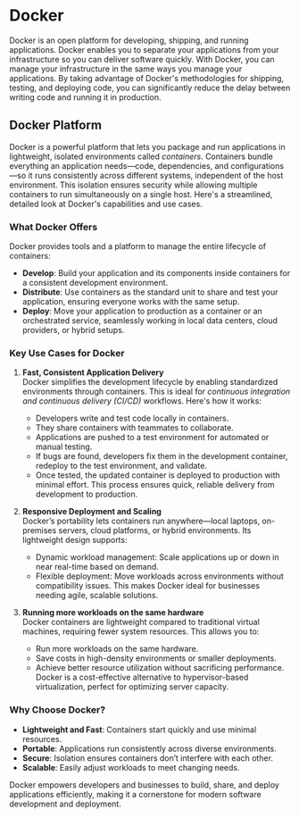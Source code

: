 # Docker
Docker is an open platform for developing, shipping, and running applications. Docker enables you to separate your applications from your infrastructure so you can deliver software quickly. With Docker, you can manage your infrastructure in the same ways you manage your applications. By taking advantage of Docker's methodologies for shipping, testing, and deploying code, you can significantly reduce the delay between writing code and running it in production.

## Docker Platform
Docker is a powerful platform that lets you package and run applications in lightweight, isolated environments called *containers*. Containers bundle everything an application needs—code, dependencies, and configurations—so it runs consistently across different systems, independent of the host environment. This isolation ensures security while allowing multiple containers to run simultaneously on a single host. Here's a streamlined, detailed look at Docker's capabilities and use cases.

### **What Docker Offers**
Docker provides tools and a platform to manage the entire lifecycle of containers:
- **Develop**: Build your application and its components inside containers for a consistent development environment.
- **Distribute**: Use containers as the standard unit to share and test your application, ensuring everyone works with the same setup.
- **Deploy**: Move your application to production as a container or an orchestrated service, seamlessly working in local data centers, cloud providers, or hybrid setups.

### **Key Use Cases for Docker**

1. **Fast, Consistent Application Delivery**  
   Docker simplifies the development lifecycle by enabling standardized environments through containers. This is ideal for *continuous integration and continuous delivery (CI/CD)* workflows. Here's how it works:
   - Developers write and test code locally in containers.
   - They share containers with teammates to collaborate.
   - Applications are pushed to a test environment for automated or manual testing.
   - If bugs are found, developers fix them in the development container, redeploy to the test environment, and validate.
   - Once tested, the updated container is deployed to production with minimal effort.
   This process ensures quick, reliable delivery from development to production.

2. **Responsive Deployment and Scaling**  
   Docker’s portability lets containers run anywhere—local laptops, on-premises servers, cloud platforms, or hybrid environments. Its lightweight design supports:
   - Dynamic workload management: Scale applications up or down in near real-time based on demand.
   - Flexible deployment: Move workloads across environments without compatibility issues.
   This makes Docker ideal for businesses needing agile, scalable solutions.

3. **Running more workloads on the same hardware**  
   Docker containers are lightweight compared to traditional virtual machines, requiring fewer system resources. This allows you to:
   - Run more workloads on the same hardware.
   - Save costs in high-density environments or smaller deployments.
   - Achieve better resource utilization without sacrificing performance.
   Docker is a cost-effective alternative to hypervisor-based virtualization, perfect for optimizing server capacity.

### **Why Choose Docker?**
- **Lightweight and Fast**: Containers start quickly and use minimal resources.
- **Portable**: Applications run consistently across diverse environments.
- **Secure**: Isolation ensures containers don’t interfere with each other.
- **Scalable**: Easily adjust workloads to meet changing needs.

Docker empowers developers and businesses to build, share, and deploy applications efficiently, making it a cornerstone for modern software development and deployment.
